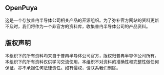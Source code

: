 ## OpenPuya

这是一个存放普冉半导体公司相关产品的开源组织。为了弥补官方网站的资料更新不及时，我们将作为一个非官方的资料库，收集普冉半导体公司的产品资料。

## 版权声明

本组织下的所有资料均来自于普冉半导体公司官方，版权归普冉半导体公司所有。本组织下的所有资料仅供学习交流使用，本组织不对资料的准确性和完整性做任何保证，亦不承担任何法律责任。如有侵权，请联系我们删除。
